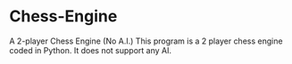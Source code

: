 # Chess-Engine
A 2-player Chess Engine (No A.I.)
This program is a 2 player chess engine coded in Python. It does not support any AI.
